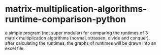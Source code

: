# matrix-multiplication-algorithms-runtime-comparison-python
a simple program (not super modular) for comparing the runtimes of 3 matrix multiplication algorithms (normal, strassen, divide and conquer).
after calculating the runtimes, the graphs of runtimes will be drawn into an excel file.
